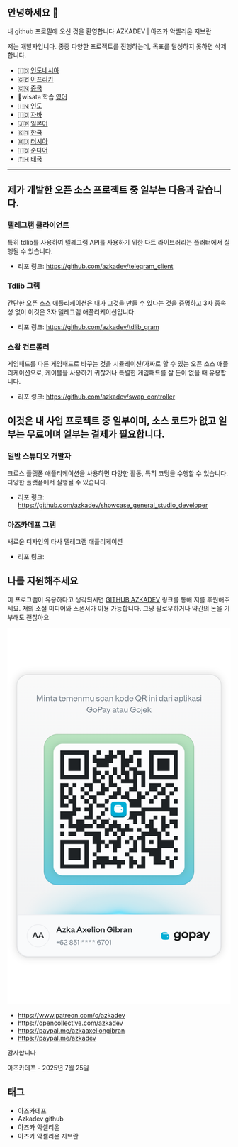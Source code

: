 ## 안녕하세요 👋

내 github 프로필에 오신 것을 환영합니다 AZKADEV | 아즈카 악셀리온 지브란

저는 개발자입니다. 종종 다양한 프로젝트를 진행하는데, 목표를 달성하지 못하면 삭제합니다.

- 🇮🇩 [인도네시아](https://github.com/azkadev/azkadev/blob/main/README.md)
- 🇨🇿 [아프리카](https://github.com/azkadev/azkadev/blob/main/README_AFRIKA.md)
- 🇨🇳 [중국](https://github.com/azkadev/azkadev/blob/main/README_CHINA.md)
- 🏴wisata​​​​​​​​ ​​​​​​​​​​​​​​​​​​​​​​학습 [영어](https://github.com/azkadev/azkadev/blob/main/README_ENGLISH.md)
- 🇮🇳 [인도](https://github.com/azkadev/azkadev/blob/main/README_INDIA.md)
- 🇮🇩 [자바](https://github.com/azkadev/azkadev/blob/main/README_JAWA.md)
- 🇯🇵 [일본어](https://github.com/azkadev/azkadev/blob/main/README_JAPANESE.md)
- 🇰🇷 [한국](https://github.com/azkadev/azkadev/blob/main/README_KOREA.md)
- 🇷🇺 [러시아](https://github.com/azkadev/azkadev/blob/main/README_RUSSIA.md)
- 🇮🇩 [순다어](https://github.com/azkadev/azkadev/blob/main/README_SUNDA.md)
- 🇹🇭 [태국](https://github.com/azkadev/azkadev/blob/main/README_THAILAND.md)

---

## **제가 개발한 오픈 소스 프로젝트 중 일부는 다음과 같습니다.**

### 텔레그램 클라이언트
특히 tdlib를 사용하여 텔레그램 API를 사용하기 위한 다트 라이브러리는 플러터에서 실행될 수 있습니다.

- 리포 링크: https://github.com/azkadev/telegram_client

### Tdlib 그램
간단한 오픈 소스 애플리케이션은 내가 그것을 만들 수 있다는 것을 증명하고 3자 종속성 없이 이것은 3자 텔레그램 애플리케이션입니다.

- 리포 링크: https://github.com/azkadev/tdlib_gram

### 스왑 컨트롤러
게임패드를 다른 게임패드로 바꾸는 것을 시뮬레이션/가짜로 할 수 있는 오픈 소스 애플리케이션으로, 케이블을 사용하기 귀찮거나 특별한 게임패드를 살 돈이 없을 때 유용합니다.

- 리포 링크: https://github.com/azkadev/swap_controller

## **이것은 내 사업 프로젝트 중 일부이며, 소스 코드가 없고 일부는 무료이며 일부는 결제가 필요합니다.**

### 일반 스튜디오 개발자
크로스 플랫폼 애플리케이션을 사용하면 다양한 활동, 특히 코딩을 수행할 수 있습니다. 다양한 플랫폼에서 실행될 수 있습니다.

- 리포 링크: https://github.com/azkadev/showcase_general_studio_developer

### 아즈카데프 그램
새로운 디자인의 타사 텔레그램 애플리케이션

- 리포 링크:

## 나를 지원해주세요

이 프로그램이 유용하다고 생각되시면 [GITHUB AZKADEV](https://github.com/azkadev) 링크를 통해 저를 후원해주세요. 저의 소셜 미디어와 스폰서가 이용 가능합니다. 그냥 팔로우하거나 약간의 돈을 기부해도 괜찮아요

![](https://github.com/azkadev/azkadev/blob/main/assets/gopay.png)

- https://www.patreon.com/c/azkadev
- https://opencollective.com/azkadev
- https://paypal.me/azkaaxeliongibran
- https://paypal.me/azkadev

감사합니다


아즈카데프 - 2025년 7월 25일


## 태그

- 아즈카데프
- Azkadev github
- 아즈카 악셀리온
- 아즈카 악셀리온 지브란